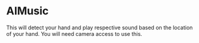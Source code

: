 # AIMusic
 This will detect your hand and play respective sound based on the location of your hand.
 You will need camera access to use this.
